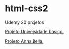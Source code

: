 # html-css2
 Udemy 20 projetos

<a href="https://alessandroespinola.github.io/html-css2/exercicios/ex019/index.html"> Projeto Universidade básico. </a>

<a href="https://alessandroespinola.github.io/html-css2/exercicios/ex020/index.html"> Projeto Anna Bella. </a>